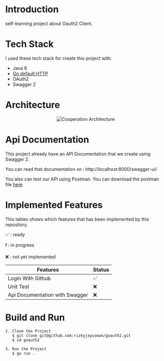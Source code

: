 # Introduction

self-learning project about Oauth2 Client.

# Tech Stack

I used these tech stack for create this project with:
* Java 8
* [Go default HTTP](https://medium.com/@nate510/don-t-use-go-s-default-http-client-4804cb19f779)
* OAuth2
* Swagger 2

# Architecture

<div align='center'>

![Cooperation Architecture](docs/architecture.png)

</div>

# Api Documentation

This project already have an API Documentation that we create using Swagger 2. 

You can read that documentation on : http://localhost:8000/swagger-ui/

You also can test our API using Postman. You can download the postman file [here](https://github.com/rizkyjayusman/goauth2/blob/main/docs/goauth2.postman_collection.json)


# Implemented Features

This tables shows which features that has been implemented by this repository.

:white_check_mark: : ready

:heavy_exclamation_mark: : in progress

:x: : not yet implemented

| Features                          | Status                              |
| --------------------------------- | ----------------------------------- |
| Login With Github                 |:white_check_mark:                  |
| Unit Test                         | :x:                                 |
| Api Documentation with Swagger    | :x:                  |


# Build and Run

```
1. Clone the Project
   $ git clone git@github.com:rizkyjayusman/goauth2.git
   $ cd goauth2

3. Run the Project
   $ go run .
```